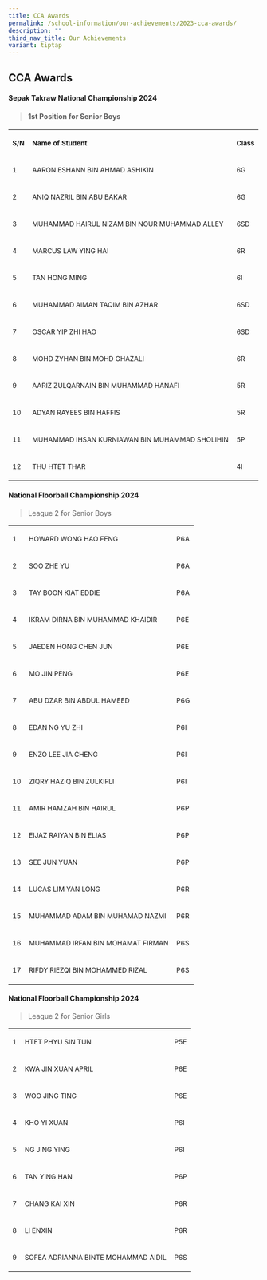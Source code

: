 ```yaml
---
title: CCA Awards
permalink: /school-information/our-achievements/2023-cca-awards/
description: ""
third_nav_title: Our Achievements
variant: tiptap
---
```

<h2>CCA Awards</h2>
<h4><strong>Sepak Takraw National Championship 2024</strong></h4>
<blockquote>
<h4>1st Position for Senior Boys</h4>
</blockquote>
<table style="minWidth: 75px">
<colgroup>
<col>
<col>
<col>
</colgroup>
<tbody>
<tr>
<td rowspan="1" colspan="1">
<p><strong><sub>S/N</sub></strong>
</p>
</td>
<td rowspan="1" colspan="1">
<p><strong><sub>Name of Student</sub></strong>
</p>
</td>
<td rowspan="1" colspan="1">
<p><strong><sub>Class</sub></strong>
</p>
</td>
</tr>
<tr>
<td rowspan="1" colspan="1">
<p><sub>1</sub>
</p>
</td>
<td rowspan="1" colspan="1">
<p><sub>AARON ESHANN BIN AHMAD ASHIKIN</sub>
</p>
</td>
<td rowspan="1" colspan="1">
<p><sub>6G</sub>
</p>
</td>
</tr>
<tr>
<td rowspan="1" colspan="1">
<p><sub>2</sub>
</p>
</td>
<td rowspan="1" colspan="1">
<p><sub>ANIQ NAZRIL BIN ABU BAKAR</sub>
</p>
</td>
<td rowspan="1" colspan="1">
<p><sub>6G</sub>
</p>
</td>
</tr>
<tr>
<td rowspan="1" colspan="1">
<p><sub>3</sub>
</p>
</td>
<td rowspan="1" colspan="1">
<p><sub>MUHAMMAD HAIRUL NIZAM BIN NOUR MUHAMMAD ALLEY</sub>
</p>
</td>
<td rowspan="1" colspan="1">
<p><sub>6SD</sub>
</p>
</td>
</tr>
<tr>
<td rowspan="1" colspan="1">
<p><sub>4</sub>
</p>
</td>
<td rowspan="1" colspan="1">
<p><sub>MARCUS LAW YING HAI</sub>
</p>
</td>
<td rowspan="1" colspan="1">
<p><sub>6R</sub>
</p>
</td>
</tr>
<tr>
<td rowspan="1" colspan="1">
<p><sub>5</sub>
</p>
</td>
<td rowspan="1" colspan="1">
<p><sub>TAN HONG MING</sub>
</p>
</td>
<td rowspan="1" colspan="1">
<p><sub>6I</sub>
</p>
</td>
</tr>
<tr>
<td rowspan="1" colspan="1">
<p><sub>6</sub>
</p>
</td>
<td rowspan="1" colspan="1">
<p><sub>MUHAMMAD AIMAN TAQIM BIN AZHAR</sub>
</p>
</td>
<td rowspan="1" colspan="1">
<p><sub>6SD</sub>
</p>
</td>
</tr>
<tr>
<td rowspan="1" colspan="1">
<p><sub>7</sub>
</p>
</td>
<td rowspan="1" colspan="1">
<p><sub>OSCAR YIP ZHI HAO</sub>
</p>
</td>
<td rowspan="1" colspan="1">
<p><sub>6SD</sub>
</p>
</td>
</tr>
<tr>
<td rowspan="1" colspan="1">
<p><sub>8</sub>
</p>
</td>
<td rowspan="1" colspan="1">
<p><sub>MOHD ZYHAN BIN MOHD GHAZALI</sub>
</p>
</td>
<td rowspan="1" colspan="1">
<p><sub>6R</sub>
</p>
</td>
</tr>
<tr>
<td rowspan="1" colspan="1">
<p><sub>9</sub>
</p>
</td>
<td rowspan="1" colspan="1">
<p><sub>AARIZ ZULQARNAIN BIN MUHAMMAD HANAFI</sub>
</p>
</td>
<td rowspan="1" colspan="1">
<p><sub>5R</sub>
</p>
</td>
</tr>
<tr>
<td rowspan="1" colspan="1">
<p><sub>10</sub>
</p>
</td>
<td rowspan="1" colspan="1">
<p><sub>ADYAN RAYEES BIN HAFFIS</sub>
</p>
</td>
<td rowspan="1" colspan="1">
<p><sub>5R</sub>
</p>
</td>
</tr>
<tr>
<td rowspan="1" colspan="1">
<p><sub>11</sub>
</p>
</td>
<td rowspan="1" colspan="1">
<p><sub>MUHAMMAD IHSAN KURNIAWAN BIN MUHAMMAD SHOLIHIN</sub>
</p>
</td>
<td rowspan="1" colspan="1">
<p><sub>5P</sub>
</p>
</td>
</tr>
<tr>
<td rowspan="1" colspan="1">
<p><sub>12</sub>
</p>
</td>
<td rowspan="1" colspan="1">
<p><sub>THU HTET THAR</sub>
</p>
</td>
<td rowspan="1" colspan="1">
<p><sub>4I</sub>
</p>
</td>
</tr>
</tbody>
</table>
<p></p>
<h4><strong>National Floorball Championship 2024</strong></h4>
<blockquote>
<p>League 2 for Senior Boys</p>
</blockquote>
<table style="minWidth: 75px">
<colgroup>
<col>
<col>
<col>
</colgroup>
<tbody>
<tr>
<td rowspan="1" colspan="1">
<p><sub>1</sub>
</p>
</td>
<td rowspan="1" colspan="1">
<p><sub>HOWARD WONG HAO FENG</sub>
</p>
</td>
<td rowspan="1" colspan="1">
<p><sub>P6A</sub>
</p>
</td>
</tr>
<tr>
<td rowspan="1" colspan="1">
<p><sub>2</sub>
</p>
</td>
<td rowspan="1" colspan="1">
<p><sub>SOO ZHE YU</sub>
</p>
</td>
<td rowspan="1" colspan="1">
<p><sub>P6A</sub>
</p>
</td>
</tr>
<tr>
<td rowspan="1" colspan="1">
<p><sub>3</sub>
</p>
</td>
<td rowspan="1" colspan="1">
<p><sub>TAY BOON KIAT EDDIE</sub>
</p>
</td>
<td rowspan="1" colspan="1">
<p><sub>P6A</sub>
</p>
</td>
</tr>
<tr>
<td rowspan="1" colspan="1">
<p><sub>4</sub>
</p>
</td>
<td rowspan="1" colspan="1">
<p><sub>IKRAM DIRNA BIN MUHAMMAD KHAIDIR</sub>
</p>
</td>
<td rowspan="1" colspan="1">
<p><sub>P6E</sub>
</p>
</td>
</tr>
<tr>
<td rowspan="1" colspan="1">
<p><sub>5</sub>
</p>
</td>
<td rowspan="1" colspan="1">
<p><sub>JAEDEN HONG CHEN JUN</sub>
</p>
</td>
<td rowspan="1" colspan="1">
<p><sub>P6E</sub>
</p>
</td>
</tr>
<tr>
<td rowspan="1" colspan="1">
<p><sub>6</sub>
</p>
</td>
<td rowspan="1" colspan="1">
<p><sub>MO JIN PENG</sub>
</p>
</td>
<td rowspan="1" colspan="1">
<p><sub>P6E</sub>
</p>
</td>
</tr>
<tr>
<td rowspan="1" colspan="1">
<p><sub>7</sub>
</p>
</td>
<td rowspan="1" colspan="1">
<p><sub>ABU DZAR BIN ABDUL HAMEED</sub>
</p>
</td>
<td rowspan="1" colspan="1">
<p><sub>P6G</sub>
</p>
</td>
</tr>
<tr>
<td rowspan="1" colspan="1">
<p><sub>8</sub>
</p>
</td>
<td rowspan="1" colspan="1">
<p><sub>EDAN NG YU ZHI</sub>
</p>
</td>
<td rowspan="1" colspan="1">
<p><sub>P6I</sub>
</p>
</td>
</tr>
<tr>
<td rowspan="1" colspan="1">
<p><sub>9</sub>
</p>
</td>
<td rowspan="1" colspan="1">
<p><sub>ENZO LEE JIA CHENG</sub>
</p>
</td>
<td rowspan="1" colspan="1">
<p><sub>P6I</sub>
</p>
</td>
</tr>
<tr>
<td rowspan="1" colspan="1">
<p><sub>10</sub>
</p>
</td>
<td rowspan="1" colspan="1">
<p><sub>ZIQRY HAZIQ BIN ZULKIFLI</sub>
</p>
</td>
<td rowspan="1" colspan="1">
<p><sub>P6I</sub>
</p>
</td>
</tr>
<tr>
<td rowspan="1" colspan="1">
<p><sub>11</sub>
</p>
</td>
<td rowspan="1" colspan="1">
<p><sub>AMIR HAMZAH BIN HAIRUL</sub>
</p>
</td>
<td rowspan="1" colspan="1">
<p><sub>P6P</sub>
</p>
</td>
</tr>
<tr>
<td rowspan="1" colspan="1">
<p><sub>12</sub>
</p>
</td>
<td rowspan="1" colspan="1">
<p><sub>EIJAZ RAIYAN BIN ELIAS</sub>
</p>
</td>
<td rowspan="1" colspan="1">
<p><sub>P6P</sub>
</p>
</td>
</tr>
<tr>
<td rowspan="1" colspan="1">
<p><sub>13</sub>
</p>
</td>
<td rowspan="1" colspan="1">
<p><sub>SEE JUN YUAN</sub>
</p>
</td>
<td rowspan="1" colspan="1">
<p><sub>P6P</sub>
</p>
</td>
</tr>
<tr>
<td rowspan="1" colspan="1">
<p><sub>14</sub>
</p>
</td>
<td rowspan="1" colspan="1">
<p><sub>LUCAS LIM YAN LONG</sub>
</p>
</td>
<td rowspan="1" colspan="1">
<p><sub>P6R</sub>
</p>
</td>
</tr>
<tr>
<td rowspan="1" colspan="1">
<p><sub>15</sub>
</p>
</td>
<td rowspan="1" colspan="1">
<p><sub>MUHAMMAD ADAM BIN MUHAMAD NAZMI</sub>
</p>
</td>
<td rowspan="1" colspan="1">
<p><sub>P6R</sub>
</p>
</td>
</tr>
<tr>
<td rowspan="1" colspan="1">
<p><sub>16</sub>
</p>
</td>
<td rowspan="1" colspan="1">
<p><sub>MUHAMMAD IRFAN BIN MOHAMAT FIRMAN</sub>
</p>
</td>
<td rowspan="1" colspan="1">
<p><sub>P6S</sub>
</p>
</td>
</tr>
<tr>
<td rowspan="1" colspan="1">
<p><sub>17</sub>
</p>
</td>
<td rowspan="1" colspan="1">
<p><sub>RIFDY RIEZQI BIN MOHAMMED RIZAL</sub>
</p>
</td>
<td rowspan="1" colspan="1">
<p><sub>P6S</sub>
</p>
</td>
</tr>
</tbody>
</table>
<h4><strong>National Floorball Championship 2024</strong></h4>
<blockquote>
<p>League 2 for Senior Girls</p>
</blockquote>
<table style="minWidth: 75px">
<colgroup>
<col>
<col>
<col>
</colgroup>
<tbody>
<tr>
<td rowspan="1" colspan="1">
<p><sub>1</sub>
</p>
</td>
<td rowspan="1" colspan="1">
<p><sub>HTET PHYU SIN TUN</sub>
</p>
</td>
<td rowspan="1" colspan="1">
<p><sub>P5E</sub>
</p>
</td>
</tr>
<tr>
<td rowspan="1" colspan="1">
<p><sub>2</sub>
</p>
</td>
<td rowspan="1" colspan="1">
<p><sub>KWA JIN XUAN APRIL</sub>
</p>
</td>
<td rowspan="1" colspan="1">
<p><sub>P6E</sub>
</p>
</td>
</tr>
<tr>
<td rowspan="1" colspan="1">
<p><sub>3</sub>
</p>
</td>
<td rowspan="1" colspan="1">
<p><sub>WOO JING TING</sub>
</p>
</td>
<td rowspan="1" colspan="1">
<p><sub>P6E</sub>
</p>
</td>
</tr>
<tr>
<td rowspan="1" colspan="1">
<p><sub>4</sub>
</p>
</td>
<td rowspan="1" colspan="1">
<p><sub>KHO YI XUAN</sub>
</p>
</td>
<td rowspan="1" colspan="1">
<p><sub>P6I</sub>
</p>
</td>
</tr>
<tr>
<td rowspan="1" colspan="1">
<p><sub>5</sub>
</p>
</td>
<td rowspan="1" colspan="1">
<p><sub>NG JING YING</sub>
</p>
</td>
<td rowspan="1" colspan="1">
<p><sub>P6I</sub>
</p>
</td>
</tr>
<tr>
<td rowspan="1" colspan="1">
<p><sub>6</sub>
</p>
</td>
<td rowspan="1" colspan="1">
<p><sub>TAN YING HAN</sub>
</p>
</td>
<td rowspan="1" colspan="1">
<p><sub>P6P</sub>
</p>
</td>
</tr>
<tr>
<td rowspan="1" colspan="1">
<p><sub>7</sub>
</p>
</td>
<td rowspan="1" colspan="1">
<p><sub>CHANG KAI XIN</sub>
</p>
</td>
<td rowspan="1" colspan="1">
<p><sub>P6R</sub>
</p>
</td>
</tr>
<tr>
<td rowspan="1" colspan="1">
<p><sub>8</sub>
</p>
</td>
<td rowspan="1" colspan="1">
<p><sub>LI ENXIN</sub>
</p>
</td>
<td rowspan="1" colspan="1">
<p><sub>P6R</sub>
</p>
</td>
</tr>
<tr>
<td rowspan="1" colspan="1">
<p><sub>9</sub>
</p>
</td>
<td rowspan="1" colspan="1">
<p><sub>SOFEA ADRIANNA BINTE MOHAMMAD AIDIL</sub>
</p>
</td>
<td rowspan="1" colspan="1">
<p><sub>P6S</sub>
</p>
</td>
</tr>
</tbody>
</table>
<p></p>